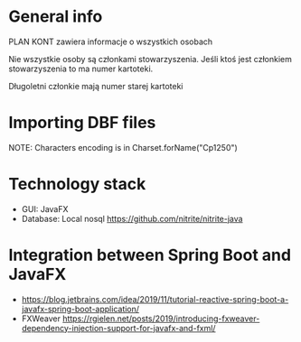 
# General info

PLAN KONT zawiera informacje o wszystkich osobach  

Nie wszystkie osoby są członkami stowarzyszenia.
Jeśli ktoś jest członkiem stowarzyszenia to ma numer kartoteki.

Długoletni członkie mają numer starej kartoteki


# Importing DBF files
NOTE: Characters encoding is in  Charset.forName("Cp1250")


# Technology stack 
* GUI: JavaFX
* Database: Local nosql https://github.com/nitrite/nitrite-java

# Integration between Spring Boot and JavaFX
* https://blog.jetbrains.com/idea/2019/11/tutorial-reactive-spring-boot-a-javafx-spring-boot-application/
* FXWeaver https://rgielen.net/posts/2019/introducing-fxweaver-dependency-injection-support-for-javafx-and-fxml/ 